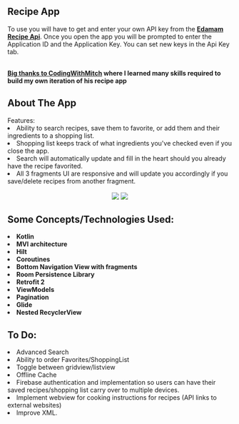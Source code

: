 <h2><strong>Recipe App</strong></h2>  
To use you will have to get and enter your own API key from the <strong><a href="https://developer.edamam.com/edamam-recipe-api">Edamam Recipe Api</a></strong>. Once you open the app you will be prompted to enter the Application ID and the Application Key. You can set new keys in the Api Key tab.
<br>
<br>
<p><strong><a href="https://codingwithmitch.com/">Big thanks to CodingWithMitch</a> where I learned many skills required to build my own iteration of his recipe app</strong></p>   
<h2><strong>About The App</strong></h2>  
Features:<br>  
<li>Ability to search recipes, save them to favorite, or add them and their ingredients to a shopping list.  
<li>Shopping list keeps track of what ingredients you've checked even if you close the app.  
<li>Search will automatically update and fill in the heart should you already have the recipe favorited.  
<li>All 3 fragments UI are responsive and will update you accordingly if you save/delete recipes from another fragment.
<br>  
<br>  
<center>  
<img class='header-img' src='https://user-images.githubusercontent.com/93685322/140425668-f5d9e27b-149a-486c-b4ce-e984fe62aa32.PNG'/>  
<img class='header-img' src='https://user-images.githubusercontent.com/93685322/140425670-6512239d-d833-4c2f-bfe6-c15ed32193c0.PNG'/>  
</center>  


<h2><strong> Some Concepts/Technologies Used:</strong></h2>
<li><strong>Kotlin</strong></li>  
<li><strong>MVI architecture</strong></li>  
<li><strong>Hilt</strong></li>  
<li><strong>Coroutines</strong><br></li>  
<li><strong>Bottom Navigation View with fragments</strong></li>  
<li><strong>Room Persistence Library</strong></li>  
<li><strong>Retrofit 2</strong></li>  
<li><strong>ViewModels</strong></li>  
<li><strong>Pagination</strong></li>  
<li><strong>Glide</strong></li>
<li><strong>Nested RecyclerView</strong></li>

<h2><strong> To Do:</strong></h2>
<li>Advanced Search</li>
<li>Ability to order Favorites/ShoppingList</li>
<li>Toggle between gridview/listview</li>
<li>Offline Cache</li>
<li>Firebase authentication and implementation so users can have their saved recipes/shopping list carry over to multiple devices.</li>
<li>Implement webview for cooking instructions for recipes (API links to external websites)</li>
<li>Improve XML.</li>